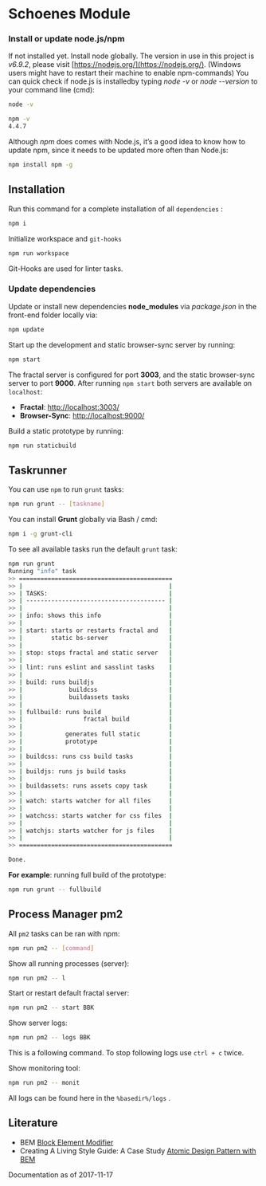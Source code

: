 # Schoenes Module

### Install or update node.js/npm
If not installed yet. Install node globally. The version in use in this project is *v6.9.2*, please visit [https://nodejs.org/](https://nodejs.org/). (Windows users might have to restart their machine to enable npm-commands) You can quick check if node.js is installedby typing *node -v* or *node --version* to your command line (cmd):
```bash
node -v
```

```bash
npm -v
4.4.7
```

Although *npm* does comes with Node.js, it’s a good idea to know how to update npm, since it needs to be updated more often than Node.js:
```bash
npm install npm -g
```

## <a name="intall"></a>Installation
Run this command for a complete installation of all `dependencies` :
```bash
npm i
```

Initialize workspace and `git-hooks`
```bash
npm run workspace
```
Git-Hooks are used for linter tasks.

### Update dependencies
Update or install new dependencies **node_modules** via *package.json* in the front-end folder locally via:
```bash
npm update
```

Start up the development and static browser-sync server by running:
```bash
npm start
```

The fractal server is configured for port **3003**, and the static browser-sync server to port **9000**.
After running `npm start` both servers are available on `localhost`: 
* **Fractal**: [http://localhost:3003/](http://localhost:3003/)
* **Browser-Sync**: [http://localhost:9000/](http://localhost:9000/)

Build a static prototype by running:
```bash
npm run staticbuild
```

## <a name="taskrunner"></a>Taskrunner
You can use `npm` to run `grunt` tasks:
```bash
npm run grunt -- [taskname]
```

You can install **Grunt** globally via Bash / cmd:
```bash
npm i -g grunt-cli
```

To see all available tasks run the default `grunt` task:
```bash
npm run grunt
Running "info" task
>> ===========================================
>> |                                         |
>> | TASKS:                                  |
>> | --------------------------------------- |
>> |                                         |
>> | info: shows this info                   |
>> |                                         |
>> | start: starts or restarts fractal and   |
>> |        static bs-server                 |
>> |                                         |
>> | stop: stops fractal and static server   |
>> |                                         |
>> | lint: runs eslint and sasslint tasks    |
>> |                                         |
>> | build: runs buildjs                     |
>> |             buildcss                    |
>> |             buildassets tasks           |
>> |                                         |
>> | fullbuild: runs build                   |
>> |                 fractal build           |
>> |                                         |
>> |            generates full static        |
>> |            prototype                    |
>> |                                         |
>> | buildcss: runs css build tasks          |
>> |                                         |
>> | buildjs: runs js build tasks            |
>> |                                         |
>> | buildassets: runs assets copy task      |
>> |                                         |
>> | watch: starts watcher for all files     |
>> |                                         |
>> | watchcss: starts watcher for css files  |
>> |                                         |
>> | watchjs: starts watcher for js files    |
>> |                                         |
>> ===========================================

Done.
```

**For example**: running full build of the prototype:
```bash
npm run grunt -- fullbuild
```

## <a name="pm2"></a> Process Manager pm2

All `pm2` tasks can be ran with npm:
```bash
npm run pm2 -- [command]
```

Show all running processes (server):
```bash
npm run pm2 -- l
```

Start or restart default fractal server:
```bash
npm run pm2 -- start BBK
```

Show server logs:
```bash
npm run pm2 -- logs BBK
```
This is a following command. To stop following logs use `ctrl + c` twice.

Show monitoring tool:
```bash
npm run pm2 -- monit
```

All logs can be found here in the `%basedir%/logs` .

## Literature
- BEM [Block Element Modifier](http://getbem.com/introduction/)
- Creating A Living Style Guide: A Case Study [Atomic Design Pattern with BEM](https://www.smashingmagazine.com/2016/05/creating-a-living-style-guide-case-study/)


Documentation as of 2017-11-17
